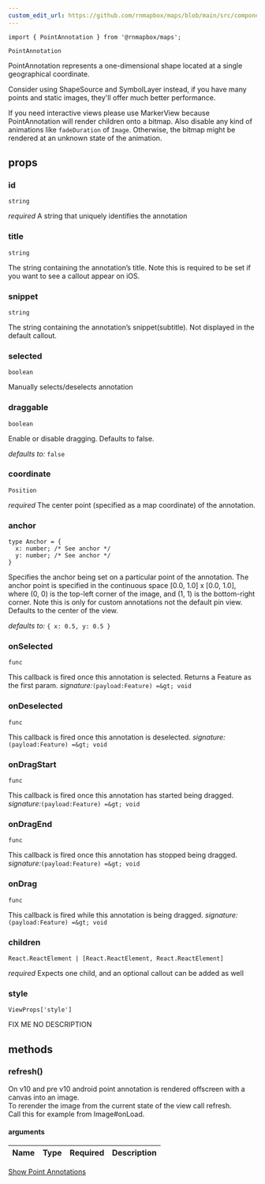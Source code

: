 ```yaml
---
custom_edit_url: https://github.com/rnmapbox/maps/blob/main/src/components/PointAnnotation.tsx
---
```


  

```tsx
import { PointAnnotation } from '@rnmapbox/maps';

PointAnnotation

```
PointAnnotation represents a one-dimensional shape located at a single geographical coordinate.

Consider using ShapeSource and SymbolLayer instead, if you have many points and static images,
they'll offer much better performance.

If you need interactive views please use MarkerView because PointAnnotation will render children onto a bitmap.
Also disable any kind of animations like `fadeDuration` of `Image`.
Otherwise, the bitmap might be rendered at an unknown state of the animation.

## props

  
### id

```tsx
string
```
_required_
A string that uniquely identifies the annotation


  
### title

```tsx
string
```
The string containing the annotation’s title. Note this is required to be set if you want to see a callout appear on iOS.


  
### snippet

```tsx
string
```
The string containing the annotation’s snippet(subtitle). Not displayed in the default callout.


  
### selected

```tsx
boolean
```
Manually selects/deselects annotation


  
### draggable

```tsx
boolean
```
Enable or disable dragging. Defaults to false.

  _defaults to:_ `false`

  
### coordinate

```tsx
Position
```
_required_
The center point (specified as a map coordinate) of the annotation.


  
### anchor

```tsx
type Anchor = {
  x: number; /* See anchor */
  y: number; /* See anchor */
}
```
Specifies the anchor being set on a particular point of the annotation.
The anchor point is specified in the continuous space [0.0, 1.0] x [0.0, 1.0],
where (0, 0) is the top-left corner of the image, and (1, 1) is the bottom-right corner.
Note this is only for custom annotations not the default pin view.
Defaults to the center of the view.

  _defaults to:_ `{ x: 0.5, y: 0.5 }`

  
### onSelected

```tsx
func
```
This callback is fired once this annotation is selected. Returns a Feature as the first param.
*signature:*`(payload:Feature) =&gt; void`


  
### onDeselected

```tsx
func
```
This callback is fired once this annotation is deselected.
*signature:*`(payload:Feature) =&gt; void`


  
### onDragStart

```tsx
func
```
This callback is fired once this annotation has started being dragged.
*signature:*`(payload:Feature) =&gt; void`


  
### onDragEnd

```tsx
func
```
This callback is fired once this annotation has stopped being dragged.
*signature:*`(payload:Feature) =&gt; void`


  
### onDrag

```tsx
func
```
This callback is fired while this annotation is being dragged.
*signature:*`(payload:Feature) =&gt; void`


  
### children

```tsx
React.ReactElement | [React.ReactElement, React.ReactElement]
```
_required_
Expects one child, and an optional callout can be added as well


  
### style

```tsx
ViewProps['style']
```
FIX ME NO DESCRIPTION


  





## methods
### refresh()

On v10 and pre v10 android point annotation is rendered offscreen with a canvas into an image.<br/>To rerender the image from the current state of the view call refresh.<br/>Call this for example from Image#onLoad.

#### arguments
| Name | Type | Required | Description  |
| ---- | :--: | :------: | :----------: |



[Show Point Annotations](../examples/Annotations/ShowPointAnnotation)
